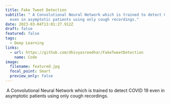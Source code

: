 ```yaml
---
title: Fake Tweet Detection
subtitle: " A Convolutional Neural Network which is trained to detect COVID 19
  even in asymptotic patients using only cough recordings."
date: 2023-03-04T13:01:27.912Z
draft: false
featured: false
tags:
  - Deep Learning
links:
  - url: https://github.com/dhivyasreedhar/FakeTweetDetection
    name: Code
image:
  filename: featured.jpg
  focal_point: Smart
  preview_only: false
---
```

<!--StartFragment-->

 A Convolutional Neural Network which is trained to detect COVID 19 even in asymptotic patients using only cough recordings.

<!--EndFragment-->